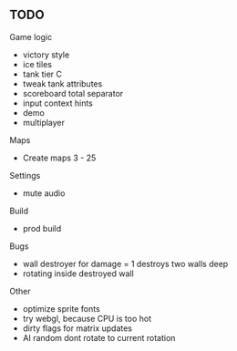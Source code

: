 ## TODO

Game logic

- victory style
- ice tiles
- tank tier C
- tweak tank attributes
- scoreboard total separator
- input context hints
- demo
- multiplayer

Maps

- Create maps 3 - 25

Settings

- mute audio

Build

- prod build

Bugs

- wall destroyer for damage = 1 destroys two walls deep
- rotating inside destroyed wall

Other

- optimize sprite fonts
- try webgl, because CPU is too hot
- dirty flags for matrix updates
- AI random dont rotate to current rotation
